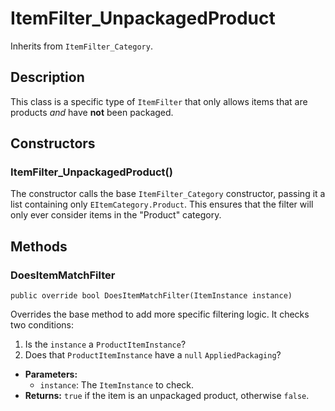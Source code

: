 # ItemFilter_UnpackagedProduct

Inherits from `ItemFilter_Category`.

## Description

This class is a specific type of `ItemFilter` that only allows items that are products *and* have **not** been packaged.

## Constructors

### ItemFilter_UnpackagedProduct()
The constructor calls the base `ItemFilter_Category` constructor, passing it a list containing only `EItemCategory.Product`. This ensures that the filter will only ever consider items in the "Product" category.

## Methods

### DoesItemMatchFilter
`public override bool DoesItemMatchFilter(ItemInstance instance)`

Overrides the base method to add more specific filtering logic. It checks two conditions:
1.  Is the `instance` a `ProductItemInstance`?
2.  Does that `ProductItemInstance` have a `null` `AppliedPackaging`?

-   **Parameters:**
    -   `instance`: The `ItemInstance` to check.
-   **Returns:** `true` if the item is an unpackaged product, otherwise `false`.
